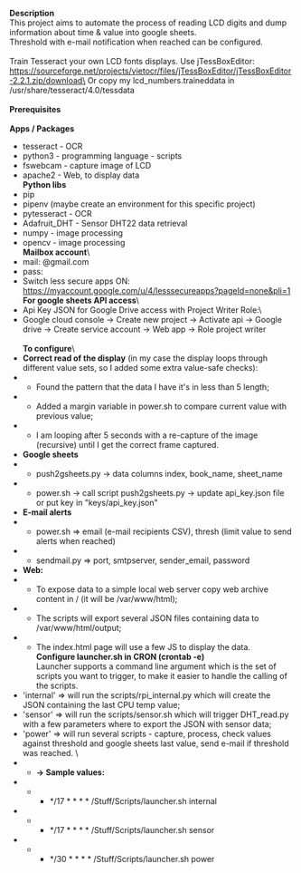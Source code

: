**Description**\
This project aims to automate the process of reading LCD digits and dump information about time & value into google sheets.\
Threshold with e-mail notification when reached can be configured.\
\
Train Tesseract your own LCD fonts displays. Use jTessBoxEditor: https://sourceforge.net/projects/vietocr/files/jTessBoxEditor/jTessBoxEditor-2.2.1.zip/download\
Or copy my lcd_numbers.traineddata in /usr/share/tesseract/4.0/tessdata\
\
**Prerequisites**\
\
**Apps / Packages**
* tesseract - OCR
* python3 - programming language - scripts
* fswebcam - capture image of LCD
* apache2 - Web, to display data
\
**Python libs**
* pip
* pipenv (maybe create an environment for this specific project)
* pytesseract - OCR
* Adafruit_DHT - Sensor DHT22 data retrieval
* numpy - image processing
* opencv - image processing
\
**Mailbox account**\
* mail: <uniqueID>@gmail.com
* pass: <something>
* Switch less secure apps ON: https://myaccount.google.com/u/4/lesssecureapps?pageId=none&pli=1
\
**For google sheets API access**\
* Api Key JSON for Google Drive access with Project Writer Role:\
* Google cloud console -> Create new project -> Activate api -> Google drive -> Create service account -> Web app -> Role project writer\
\
**To configure**\
* **Correct read of the display** (in my case the display loops through different value sets, so I added some extra value-safe checks):
* * Found the pattern that the data I have it's in less than 5 length;
* * Added a margin variable in power.sh to compare current value with previous value;
* * I am looping after 5 seconds with a re-capture of the image (recursive) until I get the correct frame captured.
* **Google sheets**
* * push2gsheets.py -> data columns index, book_name, sheet_name
* * power.sh -> call script push2gsheets.py -> update api_key.json file or put key in "keys/api_key.json"
* **E-mail alerts**
* * power.sh => email (e-mail recipients CSV), thresh (limit value to send alerts when reached)
* * sendmail.py => port, smtpserver, sender_email, password
* **Web:**
* * To expose data to a simple local web server copy web archive content in / (it will be /var/www/html);
* * The scripts will export several JSON files containing data to /var/www/html/output;
* * The index.html page will use a few JS to display the data.
\
**Configure launcher.sh in CRON (crontab -e)**\
Launcher supports a command line argument which is the set of scripts you want to trigger, to make it easier to handle the calling of the scripts.
* 'internal' => will run the scripts/rpi_internal.py which will create the JSON containing the last CPU temp value;
* 'sensor' => will run the scripts/sensor.sh which will trigger DHT_read.py with a few parameters where to export the JSON with sensor data;
* 'power' => will run several scripts - capture, process, check values against threshold and google sheets last value, send e-mail if threshold was reached.
\
* * **-> Sample values:**
* * * */17 * * * * /Stuff/Scripts/launcher.sh internal
* * * */17 * * * * /Stuff/Scripts/launcher.sh sensor
* * * */30 * * * * /Stuff/Scripts/launcher.sh power
